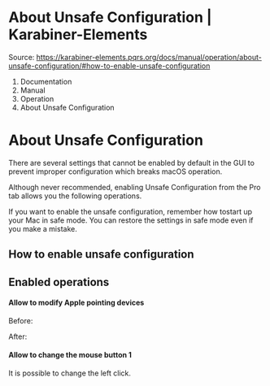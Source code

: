 # About Unsafe Configuration | Karabiner-Elements

Source: https://karabiner-elements.pqrs.org/docs/manual/operation/about-unsafe-configuration/#how-to-enable-unsafe-configuration

1. Documentation
1. Manual
1. Operation
1. About Unsafe Configuration

# About Unsafe Configuration

There are several settings that cannot be enabled by default in the GUI to prevent improper configuration which breaks macOS operation.

Although never recommended, enabling Unsafe Configuration from the Pro tab allows you the following operations.

If you want to enable the unsafe configuration, remember how tostart up your Mac in safe mode.
You can restore the settings in safe mode even if you make a mistake.

## How to enable unsafe configuration

## Enabled operations

#### Allow to modify Apple pointing devices

Before:

After:

#### Allow to change the mouse button 1

It is possible to change the left click.

